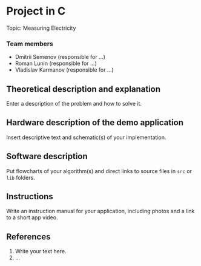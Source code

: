 # Project in C

Topic: Measuring Electricity

### Team members

* Dmitrii Semenov (responsible for ...)
* Roman Lunin (responsible for ...)
* Vladislav Karmanov (responsible for ...)

## Theoretical description and explanation

Enter a description of the problem and how to solve it.

## Hardware description of the demo application

Insert descriptive text and schematic(s) of your implementation.

## Software description

Put flowcharts of your algorithm(s) and direct links to source files in `src` or `lib` folders.

## Instructions

Write an instruction manual for your application, including photos and a link to a short app video.

## References

1. Write your text here.
2. ...
